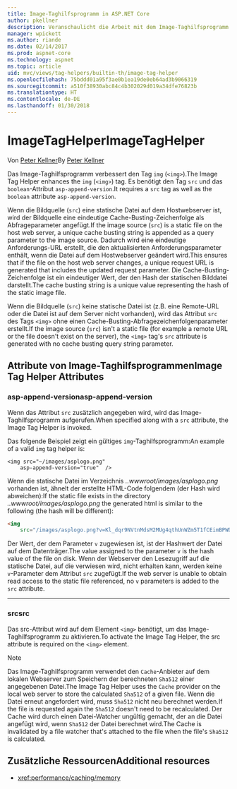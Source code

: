 ```yaml
---
title: Image-Taghilfsprogramm in ASP.NET Core
author: pkellner
description: Veranschaulicht die Arbeit mit dem Image-Taghilfsprogramm
manager: wpickett
ms.author: riande
ms.date: 02/14/2017
ms.prod: aspnet-core
ms.technology: aspnet
ms.topic: article
uid: mvc/views/tag-helpers/builtin-th/image-tag-helper
ms.openlocfilehash: 75bddd01a95f3ae0b1ea19de0eb64ad3b9066319
ms.sourcegitcommit: a510f38930abc84c4b302029d019a34dfe76823b
ms.translationtype: HT
ms.contentlocale: de-DE
ms.lasthandoff: 01/30/2018
---
```

# <a name="imagetaghelper"></a><span data-ttu-id="937f3-103">ImageTagHelper</span><span class="sxs-lookup"><span data-stu-id="937f3-103">ImageTagHelper</span></span>

<span data-ttu-id="937f3-104">Von [Peter Kellner](http://peterkellner.net)</span><span class="sxs-lookup"><span data-stu-id="937f3-104">By [Peter Kellner](http://peterkellner.net)</span></span> 

<span data-ttu-id="937f3-105">Das Image-Taghilfsprogramm verbessert den Tag `img` (`<img>`).</span><span class="sxs-lookup"><span data-stu-id="937f3-105">The Image Tag Helper enhances the `img` (`<img>`) tag.</span></span> <span data-ttu-id="937f3-106">Es benötigt den Tag `src` und das `boolean`-Attribut `asp-append-version`.</span><span class="sxs-lookup"><span data-stu-id="937f3-106">It requires a `src` tag as well as the `boolean` attribute `asp-append-version`.</span></span>

<span data-ttu-id="937f3-107">Wenn die Bildquelle (`src`) eine statische Datei auf dem Hostwebserver ist, wird der Bildquelle eine eindeutige Cache-Busting-Zeichenfolge als Abfrageparameter angefügt.</span><span class="sxs-lookup"><span data-stu-id="937f3-107">If the image source (`src`) is a static file on the host web server, a unique cache busting string is appended as a query parameter to the image source.</span></span> <span data-ttu-id="937f3-108">Dadurch wird eine eindeutige Anforderungs-URL erstellt, die den aktualisierten Anforderungsparameter enthält, wenn die Datei auf dem Hostwebserver geändert wird.</span><span class="sxs-lookup"><span data-stu-id="937f3-108">This ensures that if the file on the host web server changes, a unique request URL is generated that includes the updated request parameter.</span></span> <span data-ttu-id="937f3-109">Die Cache-Busting-Zeichenfolge ist ein eindeutiger Wert, der den Hash der statischen Bilddatei darstellt.</span><span class="sxs-lookup"><span data-stu-id="937f3-109">The cache busting string is a unique value representing the hash of the static image file.</span></span>

<span data-ttu-id="937f3-110">Wenn die Bildquelle (`src`) keine statische Datei ist (z.B. eine Remote-URL oder die Datei ist auf dem Server nicht vorhanden), wird das Attribut `src` des Tags `<img>` ohne einen Cache-Busting-Abfragezeichenfolgenparameter erstellt.</span><span class="sxs-lookup"><span data-stu-id="937f3-110">If the image source (`src`) isn't a static file (for example a remote URL or the file doesn't exist on the server), the `<img>` tag's `src` attribute is generated with no cache busting query string parameter.</span></span>

## <a name="image-tag-helper-attributes"></a><span data-ttu-id="937f3-111">Attribute von Image-Taghilfsprogrammen</span><span class="sxs-lookup"><span data-stu-id="937f3-111">Image Tag Helper Attributes</span></span>


### <a name="asp-append-version"></a><span data-ttu-id="937f3-112">asp-append-version</span><span class="sxs-lookup"><span data-stu-id="937f3-112">asp-append-version</span></span>

<span data-ttu-id="937f3-113">Wenn das Attribut `src` zusätzlich angegeben wird, wird das Image-Taghilfsprogramm aufgerufen.</span><span class="sxs-lookup"><span data-stu-id="937f3-113">When specified along with a `src` attribute, the Image Tag Helper is invoked.</span></span>

<span data-ttu-id="937f3-114">Das folgende Beispiel zeigt ein gültiges `img`-Taghilfsprogramm:</span><span class="sxs-lookup"><span data-stu-id="937f3-114">An example of a valid `img` tag helper is:</span></span>

```cshtml
<img src="~/images/asplogo.png" 
    asp-append-version="true"  />
```

<span data-ttu-id="937f3-115">Wenn die statische Datei im Verzeichnis *..wwwroot/images/asplogo.png* vorhanden ist, ähnelt der erstellte HTML-Code folgendem (der Hash wird abweichen):</span><span class="sxs-lookup"><span data-stu-id="937f3-115">If the static file exists in the directory *..wwwroot/images/asplogo.png* the generated html is similar to the following (the hash will be different):</span></span>

```html
<img 
    src="/images/asplogo.png?v=Kl_dqr9NVtnMdsM2MUg4qthUnWZm5T1fCEimBPWDNgM"/>
```

<span data-ttu-id="937f3-116">Der Wert, der dem Parameter `v` zugewiesen ist, ist der Hashwert der Datei auf dem Datenträger.</span><span class="sxs-lookup"><span data-stu-id="937f3-116">The value assigned to the parameter `v` is the hash value of the file on disk.</span></span> <span data-ttu-id="937f3-117">Wenn der Webserver den Lesezugriff auf die statische Datei, auf die verwiesen wird, nicht erhalten kann, werden keine `v`-Parameter dem Attribut `src` zugefügt.</span><span class="sxs-lookup"><span data-stu-id="937f3-117">If the web server is unable to obtain read access to the static file referenced,  no `v` parameters is added to the `src` attribute.</span></span>

- - -

### <a name="src"></a><span data-ttu-id="937f3-118">src</span><span class="sxs-lookup"><span data-stu-id="937f3-118">src</span></span>

<span data-ttu-id="937f3-119">Das src-Attribut wird auf dem Element `<img>` benötigt, um das Image-Taghilfsprogramm zu aktivieren.</span><span class="sxs-lookup"><span data-stu-id="937f3-119">To activate the Image Tag Helper, the src attribute is required on the `<img>` element.</span></span> 

> [!NOTE]
> <span data-ttu-id="937f3-120">Das Image-Taghilfsprogramm verwendet den `Cache`-Anbieter auf dem lokalen Webserver zum Speichern der berechneten `Sha512` einer angegebenen Datei.</span><span class="sxs-lookup"><span data-stu-id="937f3-120">The Image Tag Helper uses the `Cache` provider on the local web server to store the calculated `Sha512` of a given file.</span></span> <span data-ttu-id="937f3-121">Wenn die Datei erneut angefordert wird, muss `Sha512` nicht neu berechnet werden.</span><span class="sxs-lookup"><span data-stu-id="937f3-121">If the file is requested again the `Sha512` doesn't need to be recalculated.</span></span> <span data-ttu-id="937f3-122">Der Cache wird durch einen Datei-Watcher ungültig gemacht, der an die Datei angefügt wird, wenn `Sha512` der Datei berechnet wird.</span><span class="sxs-lookup"><span data-stu-id="937f3-122">The Cache is invalidated by a file watcher that's attached to the file when the file's `Sha512` is calculated.</span></span>

## <a name="additional-resources"></a><span data-ttu-id="937f3-123">Zusätzliche Ressourcen</span><span class="sxs-lookup"><span data-stu-id="937f3-123">Additional resources</span></span>

* <xref:performance/caching/memory>
